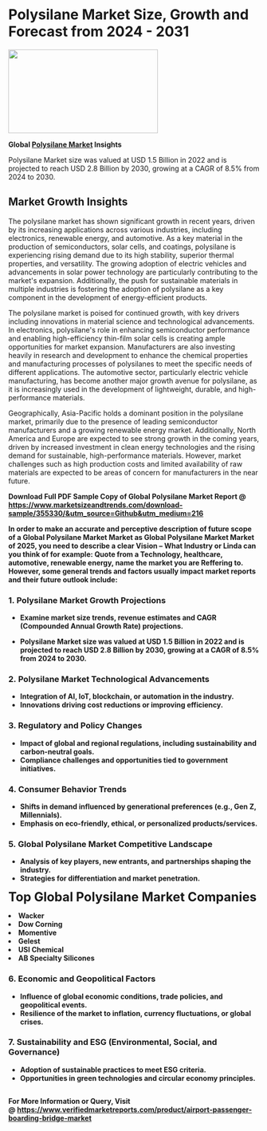 <H1>Polysilane Market Size, Growth and Forecast from 2024 - 2031</H1><img class="aligncenter size-medium wp-image-584254" src="https://thirdeyenews.in/wp-content/uploads/2024/09/Global-Market-Research-300x168.jpeg" alt="" width="300" height="168" /><p><strong>Global&nbsp;<a href="https://www.marketsizeandtrends.com/download-sample/355330/&amp;utm_source=Github&utm_medium=216">Polysilane Market</a> Insights</strong></p><p>Polysilane Market size was valued at USD 1.5 Billion in 2022 and is projected to reach USD 2.8 Billion by 2030, growing at a CAGR of 8.5% from 2024 to 2030.</p><p><h2>Market Growth Insights</h2> <p>The polysilane market has shown significant growth in recent years, driven by its increasing applications across various industries, including electronics, renewable energy, and automotive. As a key material in the production of semiconductors, solar cells, and coatings, polysilane is experiencing rising demand due to its high stability, superior thermal properties, and versatility. The growing adoption of electric vehicles and advancements in solar power technology are particularly contributing to the market's expansion. Additionally, the push for sustainable materials in multiple industries is fostering the adoption of polysilane as a key component in the development of energy-efficient products.</p> <p><strong></strong></p> <p>The polysilane market is poised for continued growth, with key drivers including innovations in material science and technological advancements. In electronics, polysilane's role in enhancing semiconductor performance and enabling high-efficiency thin-film solar cells is creating ample opportunities for market expansion. Manufacturers are also investing heavily in research and development to enhance the chemical properties and manufacturing processes of polysilanes to meet the specific needs of different applications. The automotive sector, particularly electric vehicle manufacturing, has become another major growth avenue for polysilane, as it is increasingly used in the development of lightweight, durable, and high-performance materials.</p> <p>Geographically, Asia-Pacific holds a dominant position in the polysilane market, primarily due to the presence of leading semiconductor manufacturers and a growing renewable energy market. Additionally, North America and Europe are expected to see strong growth in the coming years, driven by increased investment in clean energy technologies and the rising demand for sustainable, high-performance materials. However, market challenges such as high production costs and limited availability of raw materials are expected to be areas of concern for manufacturers in the near future.</p> <p><strong></p><p><span class=""><strong>Download Full PDF Sample Copy of Global Polysilane Market Report</strong> @ <a href="https://www.marketsizeandtrends.com/download-sample/355330/&amp;utm_source=Github&utm_medium=216" target="_blank">https://www.marketsizeandtrends.com/download-sample/355330/&amp;utm_source=Github&utm_medium=216</a></span></p><p>In order to make an accurate and perceptive description of future scope of a Global&nbsp;Polysilane Market Market as Global&nbsp;Polysilane Market Market of 2025, you need to describe a clear Vision &ndash; What Industry or Linda can you think of for example: Quote from a Technology, healthcare, automotive, renewable energy, name the market you are Reffering to. However, some general trends and factors usually impact market reports and their future outlook include:</p><h3>1.&nbsp;<strong>Polysilane Market Growth Projections</strong></h3><ul><li>Examine market size trends, revenue estimates and CAGR (Compounded Annual Growth Rate) projections.</li><li><p>Polysilane Market size was valued at USD 1.5 Billion in 2022 and is projected to reach USD 2.8 Billion by 2030, growing at a CAGR of 8.5% from 2024 to 2030.</p></li></ul><h3>2.&nbsp;<strong>Polysilane Market Technological Advancements</strong></h3><ul><li>Integration of AI, IoT, blockchain, or automation in the industry.</li><li>Innovations driving cost reductions or improving efficiency.</li></ul><h3>3.&nbsp;<strong>Regulatory and Policy Changes</strong></h3><ul><li>Impact of global and regional regulations, including sustainability and carbon-neutral goals.</li><li>Compliance challenges and opportunities tied to government initiatives.</li></ul><h3>4.&nbsp;<strong>Consumer Behavior Trends</strong></h3><ul><li>Shifts in demand influenced by generational preferences (e.g., Gen Z, Millennials).</li><li>Emphasis on eco-friendly, ethical, or personalized products/services.</li></ul><h3>5.&nbsp;<strong>Global Polysilane Market Competitive Landscape</strong></h3><ul><li>Analysis of key players, new entrants, and partnerships shaping the industry.</li><li>Strategies for differentiation and market penetration.</li></ul><p data-pm-slice="1 1 []"><span style="color: inherit; font-family: inherit; font-size: 25px;">Top Global Polysilane Market Companies</span></p><div class="" data-test-id=""><p><li>Wacker</li><li> Dow Corning</li><li> Momentive</li><li> Gelest</li><li> USI Chemical</li><li> AB Specialty Silicones</li></p></div><h3>6.&nbsp;<strong>Economic and Geopolitical Factors</strong></h3><ul><li>Influence of global economic conditions, trade policies, and geopolitical events.</li><li>Resilience of the market to inflation, currency fluctuations, or global crises.</li></ul><h3>7.&nbsp;<strong>Sustainability and ESG (Environmental, Social, and Governance)</strong></h3><ul><li>Adoption of sustainable practices to meet ESG criteria.</li><li>Opportunities in green technologies and circular economy principles.</li></ul><h2><strong style="font-size: 14px;">For More Information or Query, Visit @&nbsp;</strong><a style="background-color: #ffffff; font-size: 14px;" href="https://www.marketsizeandtrends.com/report/polysilane-market/" target="_blank">https://www.verifiedmarketreports.com/product/airport-passenger-boarding-bridge-market</a></h2>
